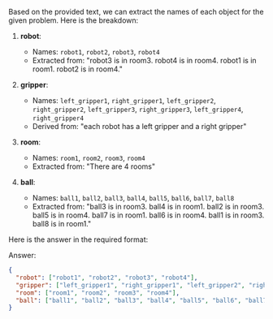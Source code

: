 Based on the provided text, we can extract the names of each object for the given problem. Here is the breakdown:

1. **robot**: 
   - Names: `robot1`, `robot2`, `robot3`, `robot4`
   - Extracted from: "robot3 is in room3. robot4 is in room4. robot1 is in room1. robot2 is in room4."

2. **gripper**: 
   - Names: `left_gripper1`, `right_gripper1`, `left_gripper2`, `right_gripper2`, `left_gripper3`, `right_gripper3`, `left_gripper4`, `right_gripper4`
   - Derived from: "each robot has a left gripper and a right gripper"

3. **room**: 
   - Names: `room1`, `room2`, `room3`, `room4`
   - Extracted from: "There are 4 rooms"

4. **ball**: 
   - Names: `ball1`, `ball2`, `ball3`, `ball4`, `ball5`, `ball6`, `ball7`, `ball8`
   - Extracted from: "ball3 is in room3. ball4 is in room1. ball2 is in room3. ball5 is in room4. ball7 is in room1. ball6 is in room4. ball1 is in room3. ball8 is in room1."

Here is the answer in the required format:

Answer:
```json
{
  "robot": ["robot1", "robot2", "robot3", "robot4"],
  "gripper": ["left_gripper1", "right_gripper1", "left_gripper2", "right_gripper2", "left_gripper3", "right_gripper3", "left_gripper4", "right_gripper4"],
  "room": ["room1", "room2", "room3", "room4"],
  "ball": ["ball1", "ball2", "ball3", "ball4", "ball5", "ball6", "ball7", "ball8"]
}
```